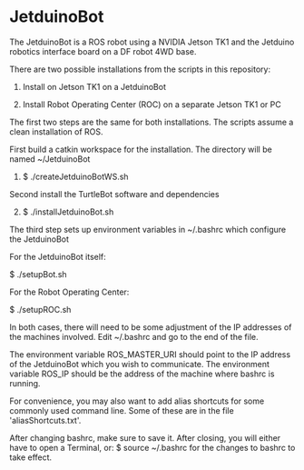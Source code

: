 # JetduinoBot
The JetduinoBot is a ROS robot using a NVIDIA Jetson TK1 and the Jetduino robotics interface
board on a DF robot 4WD base.

There are two possible installations from the scripts in this repository:

1) Install on Jetson TK1 on a JetduinoBot 

2) Install Robot Operating Center (ROC) on a separate Jetson TK1 or PC

The first two steps are the same for both installations.
The scripts assume a clean installation of ROS.

First build a catkin workspace for the installation. The directory will be named ~/JetduinoBot

1) $ ./createJetduinoBotWS.sh

Second install the TurtleBot software and dependencies

2) $ ./installJetduinoBot.sh

The third step sets up environment variables in ~/.bashrc which configure the JetduinoBot

For the JetduinoBot itself:

$ ./setupBot.sh

For the Robot Operating Center:

$ ./setupROC.sh

In both cases, there will need to be some adjustment of the IP addresses of the machines involved.
Edit ~/.bashrc and go to the end of the file.

The environment variable ROS_MASTER_URI should point to the IP address of the JetduinoBot which you wish to communicate.
The environment variable ROS_IP should be the address of the machine where bashrc is running.

For convenience, you may also want to add alias shortcuts for some commonly used command line. Some of these are in the file 'aliasShortcuts.txt'.

After changing bashrc, make sure to save it. After closing, you will either have to open a Terminal, or:
$ source ~/.bashrc
for the changes to bashrc to take effect.

